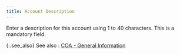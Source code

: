 ```yaml
---
title: Account Description
---
```



Enter a description for this account using 1 to 40 characters. This  is a mandatory field.


{:.see_also}
See also
: [COA - General  Information]({{site.sc_baseurl}}/options/acc-info/coa/chart-of-accounts-details/general_information_coa.html)
